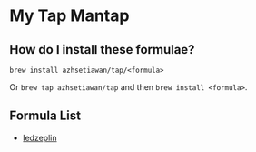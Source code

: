 # My Tap Mantap

## How do I install these formulae?
`brew install azhsetiawan/tap/<formula>`

Or `brew tap azhsetiawan/tap` and then `brew install <formula>`.

## Formula List
- [ledzeplin](https://github.com/azhsetiawan/ledzeplin)
